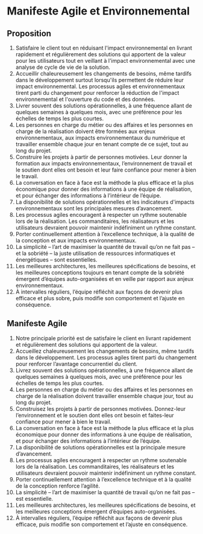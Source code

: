 # Manifeste Agile et Environnemental

## Proposition

1. Satisfaire le client tout en réduisant l'impact environnemental en livrant rapidement et régulièrement des solutions qui apportent de la valeur pour les utilisateurs tout en veillant à l'impact environnemental avec une analyse de cycle de vie de la solution.
2. Accueillir chaleureusement les changements de besoins, même tardifs dans le développement surtout lorsqu'ils permettent de réduire leur impact environnemental. Les processus agiles et environnementaux tirent parti du changement pour renforcer la réduction de l'impact environnemental et l'ouverture du code et des données.
3. Livrer souvent des solutions opérationnelles, à une fréquence allant de quelques semaines à quelques mois, avec une préférence pour les échelles de temps les plus courtes.
4. Les personnes en charge du métier ou des affaires et les personnes en charge de la réalisation doivent être formées aux enjeux environnementaux, aux impacts environnementaux du numérique et travailler ensemble chaque jour en tenant compte de ce sujet, tout au long du projet.
5. Construire les projets à partir de personnes motivées. Leur donner la formation aux impacts environnementaux, l’environnement de travail et le soutien dont elles ont besoin et leur faire confiance pour mener à bien le travail.
6. La conversation en face à face est la méthode la plus efficace et la plus économique pour donner des informations à une équipe de réalisation, et pour échanger des informations à l’intérieur de l’équipe.
7. La disponibilité de solutions opérationnelles et les indicateurs d'impacts environnementaux sont les principales mesures d’avancement.
8. Les processus agiles encouragent à respecter un rythme soutenable lors de la réalisation. Les commanditaires, les réalisateurs et les utilisateurs devraient pouvoir maintenir indéfiniment un rythme constant.
9. Porter continuellement attention à l’excellence technique, à la qualité de la conception et aux impacts environnementaux.
10. La simplicité – l’art de maximiser la quantité de travail qu’on ne fait pas – et la sobriété – la juste utilisation de ressources informatiques et énergétiques – sont essentielles.
11. Les meilleures architectures, les meilleures spécifications de besoins, et les meilleures conceptions toujours en tenant compte de la sobriété émergent d’équipes auto-organisées et en veille par rapport aux anjeux environnementaux.
12. À intervalles réguliers, l’équipe réfléchit aux façons de devenir plus efficace et plus sobre, puis modifie son comportement et l’ajuste en conséquence.

## Manifeste Agile

1. Notre principale priorité est de satisfaire le client en livrant rapidement et régulièrement des solutions qui apportent de la valeur.
2. Accueillez chaleureusement les changements de besoins, même tardifs dans le développement. Les processus agiles tirent parti du changement pour renforcer l’avantage concurrentiel du client.
3. Livrez souvent des solutions opérationnelles, à une fréquence allant de quelques semaines à quelques mois, avec une préférence pour les échelles de temps les plus courtes.
4. Les personnes en charge du métier ou des affaires et les personnes en charge de la réalisation doivent travailler ensemble chaque jour, tout au long du projet.
5. Construisez les projets à partir de personnes motivées. Donnez-leur l’environnement et le soutien dont elles ont besoin et faites-leur confiance pour mener à bien le travail.
6. La conversation en face à face est la méthode la plus efficace et la plus économique pour donner des informations à une équipe de réalisation, et pour échanger des informations à l’intérieur de l’équipe.
7. La disponibilité de solutions opérationnelles est la principale mesure d’avancement.
8. Les processus agiles encouragent à respecter un rythme soutenable lors de la réalisation. Les commanditaires, les réalisateurs et les utilisateurs devraient pouvoir maintenir indéfiniment un rythme constant.
9. Porter continuellement attention à l’excellence technique et à la qualité de la conception renforce l’agilité.
10. La simplicité – l’art de maximiser la quantité de travail qu’on ne fait pas – est essentielle.
11. Les meilleures architectures, les meilleures spécifications de besoins, et les meilleures conceptions émergent d’équipes auto-organisées.
12. À intervalles réguliers, l’équipe réfléchit aux façons de devenir plus efficace, puis modifie son comportement et l’ajuste en conséquence.
